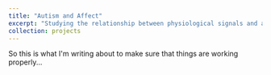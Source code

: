 ```yaml
---
title: "Autism and Affect"
excerpt: "Studying the relationship between physiological signals and affect in individuals with ASD-3 <br/><img src='/images/500x300.png'>"
collection: projects
---
```


So this is what I'm writing about to make sure that things are working properly...